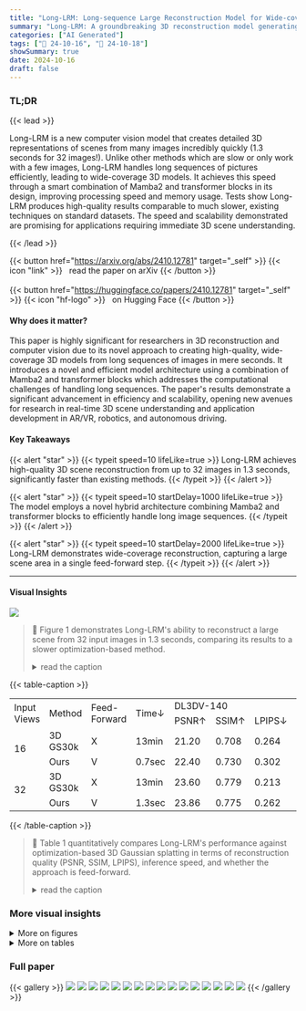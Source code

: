 ```yaml
---
title: "Long-LRM: Long-sequence Large Reconstruction Model for Wide-coverage Gaussian Splats"
summary: "Long-LRM: A groundbreaking 3D reconstruction model generating photorealistic, wide-coverage scenes from 32 images in 1.3 seconds using a novel hybrid architecture."
categories: ["AI Generated"]
tags: ["🔖 24-10-16", "🤗 24-10-18"]
showSummary: true
date: 2024-10-16
draft: false
---
```


### TL;DR


{{< lead >}}

Long-LRM is a new computer vision model that creates detailed 3D representations of scenes from many images incredibly quickly (1.3 seconds for 32 images!). Unlike other methods which are slow or only work with a few images, Long-LRM handles long sequences of pictures efficiently, leading to wide-coverage 3D models.  It achieves this speed through a smart combination of Mamba2 and transformer blocks in its design, improving processing speed and memory usage.  Tests show Long-LRM produces high-quality results comparable to much slower, existing techniques on standard datasets. The speed and scalability demonstrated are promising for applications requiring immediate 3D scene understanding.

{{< /lead >}}


{{< button href="https://arxiv.org/abs/2410.12781" target="_self" >}}
{{< icon "link" >}} &nbsp; read the paper on arXiv
{{< /button >}}
<br><br>
{{< button href="https://huggingface.co/papers/2410.12781" target="_self" >}}
{{< icon "hf-logo" >}} &nbsp; on Hugging Face
{{< /button >}}

#### Why does it matter?
This paper is highly significant for researchers in 3D reconstruction and computer vision due to its novel approach to creating high-quality, wide-coverage 3D models from long sequences of images in mere seconds. It introduces a novel and efficient model architecture using a combination of Mamba2 and transformer blocks which addresses the computational challenges of handling long sequences.  The paper's results demonstrate a significant advancement in efficiency and scalability, opening new avenues for research in real-time 3D scene understanding and application development in AR/VR, robotics, and autonomous driving.
#### Key Takeaways

{{< alert "star" >}}
{{< typeit speed=10 lifeLike=true >}} Long-LRM achieves high-quality 3D scene reconstruction from up to 32 images in 1.3 seconds, significantly faster than existing methods. {{< /typeit >}}
{{< /alert >}}

{{< alert "star" >}}
{{< typeit speed=10 startDelay=1000 lifeLike=true >}} The model employs a novel hybrid architecture combining Mamba2 and transformer blocks to efficiently handle long image sequences. {{< /typeit >}}
{{< /alert >}}

{{< alert "star" >}}
{{< typeit speed=10 startDelay=2000 lifeLike=true >}} Long-LRM demonstrates wide-coverage reconstruction, capturing a large scene area in a single feed-forward step. {{< /typeit >}}
{{< /alert >}}

------
#### Visual Insights



![](figures/figures_1_0.png)

> 🔼 Figure 1 demonstrates Long-LRM's ability to reconstruct a large scene from 32 input images in 1.3 seconds, comparing its results to a slower optimization-based method.
> <details>
> <summary>read the caption</summary>
> Figure 1: We introduce Long-LRM, a novel Gaussian reconstruction model capable of reconstructing a large real scene from a long sequence of up to 32 input images, with a wide viewing coverage at a resolution of 960 × 540, in just 1.3 seconds. Notably, as a feed-forward generalizable model, Long-LRM can achieve instant large-scale GS reconstruction with high rendering quality comparable to (and, as shown in the figure, sometimes even surpassing) the optimization-based 3D Gaussian splatting (3D GS), which requires over 13 minutes for optimization.
> </details>







{{< table-caption >}}
<table id='13' style='font-size:16px'><tr><td rowspan="2">Input Views</td><td rowspan="2">Method</td><td rowspan="2">Feed- Forward</td><td rowspan="2">Time↓</td><td colspan="3">DL3DV-140</td><td colspan="3">Tanks&Temples</td></tr><tr><td>PSNR↑</td><td>SSIM↑</td><td>LPIPS↓</td><td>PSNR↑</td><td>SSIM↑</td><td>LPIPS↓</td></tr><tr><td rowspan="2">16</td><td>3D GS30k</td><td>X</td><td>13min</td><td>21.20</td><td>0.708</td><td>0.264</td><td>16.76</td><td>0.598</td><td>0.334</td></tr><tr><td>Ours</td><td>V</td><td>0.7sec</td><td>22.40</td><td>0.730</td><td>0.302</td><td>17.17</td><td>0.541</td><td>0.426</td></tr><tr><td rowspan="2">32</td><td>3D GS30k</td><td>X</td><td>13min</td><td>23.60</td><td>0.779</td><td>0.213</td><td>18.10</td><td>0.688</td><td>0.269</td></tr><tr><td>Ours</td><td>V</td><td>1.3sec</td><td>23.86</td><td>0.775</td><td>0.262</td><td>18.20</td><td>0.590</td><td>0.375</td></tr></table>{{< /table-caption >}}

> 🔼 Table 1 quantitatively compares Long-LRM's performance against optimization-based 3D Gaussian splatting in terms of reconstruction quality (PSNR, SSIM, LPIPS), inference speed, and whether the approach is feed-forward.
> <details>
> <summary>read the caption</summary>
> Table 1: Quantitative comparison to 3D Gaussian splatting optimization. ‘Feed-forward’ column indicates whether the method performs zero-shot feed-forward prediction. ‘Time’ refers to the total inference/optimization time for all views in the test split for each scene. The image resolution is 960 × 540.
> </details>



### More visual insights

<details>
<summary>More on figures
</summary>


![](figures/figures_1_1.png)

> 🔼 Figure 1 shows a comparison of Long-LRM's novel view synthesis capabilities against optimization-based 3D Gaussian splatting, highlighting Long-LRM's speed and comparable reconstruction quality.
> <details>
> <summary>read the caption</summary>
> Figure 1: We introduce Long-LRM, a novel Gaussian reconstruction model capable of reconstructing a large real scene from a long sequence of up to 32 input images, with a wide viewing coverage at a resolution of 960 × 540, in just 1.3 seconds. Notably, as a feed-forward generalizable model, Long-LRM can achieve instant large-scale GS reconstruction with high rendering quality comparable to (and, as shown in the figure, sometimes even surpassing) the optimization-based 3D Gaussian splatting (3D GS), which requires over 13 minutes for optimization.
> </details>



![](figures/figures_4_0.png)

> 🔼 This figure illustrates the overall architecture of Long-LRM, showing how it processes 32 input images to generate a wide-coverage Gaussian splatting representation for novel view synthesis.
> <details>
> <summary>read the caption</summary>
> Figure 2: Long-LRM takes up to 32 input images along with their Plücker ray embeddings as model input, which are then patchified, linearly transformed, and concatenated into token sequences. These tokens are processed through an optional token merging module, followed by a sequence comprising Mamba2 blocks (×7) and a Transformer block (×1). This entire processing structure is repeated three times (x3) to ensure effective handling of the long-sequence inputs and comprehensive feature extraction. Fully processed, the tokens are unpatchified and decoded into Gaussian parameters, followed by Gaussian pruning to generate the final 3D GS representation. The bottom section of the figure illustrates the resulting novel view synthesis and wide-coverage Gaussian reconstruction, demonstrating Long-LRM’s capability to handle extensive view coverage and produce high-quality, photorealistic reconstructions.
> </details>



![](figures/figures_8_0.png)

> 🔼 Figure 1 shows the wide-coverage Gaussian reconstruction results of Long-LRM compared to the optimization-based 3D Gaussian splatting (3D GS) for different novel views.
> <details>
> <summary>read the caption</summary>
> Figure 1: We introduce Long-LRM, a novel Gaussian reconstruction model capable of reconstructing a large real scene from a long sequence of up to 32 input images, with a wide viewing coverage at a resolution of 960 × 540, in just 1.3 seconds. Notably, as a feed-forward generalizable model, Long-LRM can achieve instant large-scale GS reconstruction with high rendering quality comparable to (and, as shown in the figure, sometimes even surpassing) the optimization-based 3D Gaussian splatting (3D GS), which requires over 13 minutes for optimization.
> </details>



![](figures/figures_8_1.png)

> 🔼 Figure 3 shows qualitative and quantitative comparisons of 3D Gaussian splatting results from Long-LRM and 3D GS across different scenes, highlighting Long-LRM's superior quality and artifact reduction.
> <details>
> <summary>read the caption</summary>
> Figure 3: Qualitative comparisons between our Long-LRM and 3D Gaussian splatting (3D GS) across different scenes, reconstructed from 32 input images at 960 × 540 resolution. The left column showcases the wide-coverage Gaussian reconstruction achieved by Long-LRM, while the right column shows results from 3D GS. Our approach maintains high-quality reconstruction with competitive or even superior PSNR values (e.g., 25.71 vs. 24.13, 28.09 vs. 27.92), demonstrating the ability to generate accurate details and fewer artifacts in challenging regions. The red ellipses highlight areas where 3D GS struggles with artifacts or inaccuracies, whereas Long-LRM produces cleaner and more photorealistic outputs, effectively handling the wide range of input views.
> </details>



![](figures/figures_8_2.png)

> 🔼 Figure 3 presents a qualitative comparison of 3D scene reconstruction results using Long-LRM and optimization-based 3D Gaussian splatting, highlighting Long-LRM's superior detail, fewer artifacts, and ability to handle diverse input views.
> <details>
> <summary>read the caption</summary>
> Figure 3: Qualitative comparisons between our Long-LRM and 3D Gaussian splatting (3D GS) across different scenes, reconstructed from 32 input images at 960 × 540 resolution. The left column showcases the wide-coverage Gaussian reconstruction achieved by Long-LRM, while the right column shows results from 3D GS. Our approach maintains high-quality reconstruction with competitive or even superior PSNR values (e.g., 25.71 vs. 24.13, 28.09 vs. 27.92), demonstrating the ability to generate accurate details and fewer artifacts in challenging regions. The red ellipses highlight areas where 3D GS struggles with artifacts or inaccuracies, whereas Long-LRM produces cleaner and more photorealistic outputs, effectively handling the wide range of input views.
> </details>



![](figures/figures_8_3.png)

> 🔼 Figure 3 presents a qualitative comparison of 3D scene reconstruction results between Long-LRM and 3D Gaussian splatting, highlighting Long-LRM's superior detail, artifact reduction, and photorealism.
> <details>
> <summary>read the caption</summary>
> Figure 3: Qualitative comparisons between our Long-LRM and 3D Gaussian splatting (3D GS) across different scenes, reconstructed from 32 input images at 960 × 540 resolution. The left column showcases the wide-coverage Gaussian reconstruction achieved by Long-LRM, while the right column shows results from 3D GS. Our approach maintains high-quality reconstruction with competitive or even superior PSNR values (e.g., 25.71 vs. 24.13, 28.09 vs. 27.92), demonstrating the ability to generate accurate details and fewer artifacts in challenging regions. The red ellipses highlight areas where 3D GS struggles with artifacts or inaccuracies, whereas Long-LRM produces cleaner and more photorealistic outputs, effectively handling the wide range of input views.
> </details>



![](figures/figures_8_4.png)

> 🔼 Figure 3 presents a qualitative comparison of 3D scene reconstruction results from Long-LRM and 3D Gaussian splatting across four different scenes, highlighting Long-LRM's superior reconstruction quality and detail.
> <details>
> <summary>read the caption</summary>
> Figure 3: Qualitative comparisons between our Long-LRM and 3D Gaussian splatting (3D GS) across different scenes, reconstructed from 32 input images at 960 × 540 resolution. The left column showcases the wide-coverage Gaussian reconstruction achieved by Long-LRM, while the right column shows results from 3D GS. Our approach maintains high-quality reconstruction with competitive or even superior PSNR values (e.g., 25.71 vs. 24.13, 28.09 vs. 27.92), demonstrating the ability to generate accurate details and fewer artifacts in challenging regions. The red ellipses highlight areas where 3D GS struggles with artifacts or inaccuracies, whereas Long-LRM produces cleaner and more photorealistic outputs, effectively handling the wide range of input views.
> </details>



![](figures/figures_8_5.png)

> 🔼 Figure 1 shows a comparison of Long-LRM's speed and reconstruction quality against optimization-based 3D Gaussian splatting (3D GS) using 32 input images.
> <details>
> <summary>read the caption</summary>
> Figure 1: We introduce Long-LRM, a novel Gaussian reconstruction model capable of reconstructing a large real scene from a long sequence of up to 32 input images, with a wide viewing coverage at a resolution of 960 × 540, in just 1.3 seconds. Notably, as a feed-forward generalizable model, Long-LRM can achieve instant large-scale GS reconstruction with high rendering quality comparable to (and, as shown in the figure, sometimes even surpassing) the optimization-based 3D Gaussian splatting (3D GS), which requires over 13 minutes for optimization.
> </details>



![](figures/figures_8_6.png)

> 🔼 Figure 1 shows a comparison of novel view synthesis results between Long-LRM and optimization-based 3D Gaussian splatting (3D GS), demonstrating Long-LRM's speed and quality advantages.
> <details>
> <summary>read the caption</summary>
> Figure 1: We introduce Long-LRM, a novel Gaussian reconstruction model capable of reconstructing a large real scene from a long sequence of up to 32 input images, with a wide viewing coverage at a resolution of 960 × 540, in just 1.3 seconds. Notably, as a feed-forward generalizable model, Long-LRM can achieve instant large-scale GS reconstruction with high rendering quality comparable to (and, as shown in the figure, sometimes even surpassing) the optimization-based 3D Gaussian splatting (3D GS), which requires over 13 minutes for optimization.
> </details>



![](figures/figures_8_7.png)

> 🔼 Figure 3 presents qualitative and quantitative comparisons of novel view synthesis results between Long-LRM and optimization-based 3D Gaussian splatting across different scenes, highlighting Long-LRM's superior performance in terms of accuracy, detail preservation, and artifact reduction.
> <details>
> <summary>read the caption</summary>
> Figure 3: Qualitative comparisons between our Long-LRM and 3D Gaussian splatting (3D GS) across different scenes, reconstructed from 32 input images at 960 × 540 resolution. The left column showcases the wide-coverage Gaussian reconstruction achieved by Long-LRM, while the right column shows results from 3D GS. Our approach maintains high-quality reconstruction with competitive or even superior PSNR values (e.g., 25.71 vs. 24.13, 28.09 vs. 27.92), demonstrating the ability to generate accurate details and fewer artifacts in challenging regions. The red ellipses highlight areas where 3D GS struggles with artifacts or inaccuracies, whereas Long-LRM produces cleaner and more photorealistic outputs, effectively handling the wide range of input views.
> </details>



![](figures/figures_8_8.png)

> 🔼 Figure 3 presents a qualitative comparison of 3D scene reconstruction results between Long-LRM and 3D Gaussian splatting, showcasing Long-LRM's superior detail and artifact reduction capabilities.
> <details>
> <summary>read the caption</summary>
> Figure 3: Qualitative comparisons between our Long-LRM and 3D Gaussian splatting (3D GS) across different scenes, reconstructed from 32 input images at 960 × 540 resolution. The left column showcases the wide-coverage Gaussian reconstruction achieved by Long-LRM, while the right column shows results from 3D GS. Our approach maintains high-quality reconstruction with competitive or even superior PSNR values (e.g., 25.71 vs. 24.13, 28.09 vs. 27.92), demonstrating the ability to generate accurate details and fewer artifacts in challenging regions. The red ellipses highlight areas where 3D GS struggles with artifacts or inaccuracies, whereas Long-LRM produces cleaner and more photorealistic outputs, effectively handling the wide range of input views.
> </details>



![](figures/figures_8_9.png)

> 🔼 Figure 1 compares the speed and quality of novel view synthesis between Long-LRM and optimization-based 3D Gaussian splatting using multiple input images.
> <details>
> <summary>read the caption</summary>
> Figure 1: We introduce Long-LRM, a novel Gaussian reconstruction model capable of reconstructing a large real scene from a long sequence of up to 32 input images, with a wide viewing coverage at a resolution of 960 × 540, in just 1.3 seconds. Notably, as a feed-forward generalizable model, Long-LRM can achieve instant large-scale GS reconstruction with high rendering quality comparable to (and, as shown in the figure, sometimes even surpassing) the optimization-based 3D Gaussian splatting (3D GS), which requires over 13 minutes for optimization.
> </details>



![](figures/figures_16_0.png)

> 🔼 Figure 1 shows a comparison of Long-LRM's novel view synthesis with optimization-based 3D Gaussian splatting (3D GS) using 32 input images, demonstrating Long-LRM's speed and comparable quality.
> <details>
> <summary>read the caption</summary>
> Figure 1: We introduce Long-LRM, a novel Gaussian reconstruction model capable of reconstructing a large real scene from a long sequence of up to 32 input images, with a wide viewing coverage at a resolution of 960 × 540, in just 1.3 seconds. Notably, as a feed-forward generalizable model, Long-LRM can achieve instant large-scale GS reconstruction with high rendering quality comparable to (and, as shown in the figure, sometimes even surpassing) the optimization-based 3D Gaussian splatting (3D GS), which requires over 13 minutes for optimization.
> </details>



</details>




<details>
<summary>More on tables
</summary>


{{< table-caption >}}
<table id='4' style='font-size:14px'><tr><td>Input Views</td><td>Image Size</td><td>Batch Size / GPU</td><td>Train Step</td><td>Block Type</td><td>Token Merge</td><td>Patch Size</td><td>Token Dimension</td><td>#Param</td><td>Iteration Time (sec)</td><td>GPU Memory (GB)</td><td>PSNR↑</td></tr><tr><td rowspan="4">4</td><td rowspan="4">256</td><td rowspan="4">16</td><td rowspan="4">100K</td><td>Transformer (GS-LRM)</td><td>/</td><td>8</td><td>1024</td><td>327M</td><td>2.3</td><td>44</td><td>21.13</td></tr><tr><td>Mamba2</td><td>/</td><td>8</td><td>1024</td><td>190M</td><td>2.8</td><td>35</td><td>19.82</td></tr><tr><td>{7M1T} x3</td><td>/</td><td>8</td><td>1024</td><td>206M</td><td>2.6</td><td>35</td><td>21.58</td></tr><tr><td>{7M1T} x3</td><td>@9</td><td>8 →16</td><td>256 →1024</td><td>162M</td><td>1.9</td><td>20</td><td>21.25</td></tr><tr><td rowspan="4">32</td><td rowspan="4">256</td><td rowspan="4">4</td><td rowspan="4">60K</td><td>Transformer (GS-LRM)</td><td>/</td><td>8</td><td>1024</td><td>327M</td><td>14.5</td><td>68</td><td>too slow</td></tr><tr><td>Mamba2</td><td>/</td><td>8</td><td>1024</td><td>190M</td><td>6.0</td><td>70</td><td>24.28</td></tr><tr><td>{7M1T} x3</td><td>/</td><td>8</td><td>1024</td><td>206M</td><td>7.1</td><td>70</td><td>26.82</td></tr><tr><td>{7M1T} x3</td><td>@9</td><td>8 →16</td><td>256 →1024</td><td>162M</td><td>3.5</td><td>25</td><td>25.62</td></tr><tr><td rowspan="4">32</td><td rowspan="4">512</td><td rowspan="4">1</td><td rowspan="4">10K*</td><td>Transformer (GS-LRM)</td><td>/</td><td>8</td><td>1024</td><td>327M</td><td>50.5</td><td>44</td><td>too slow</td></tr><tr><td>Mamba2</td><td>/</td><td>8</td><td>1024</td><td>190M</td><td>7.4</td><td>62</td><td>24.83</td></tr><tr><td>{7M1T} x3</td><td></td><td>8</td><td>1024</td><td>206M</td><td>11.5</td><td>64</td><td>28.16</td></tr><tr><td>{7M1T} x3</td><td>@9</td><td>8 →16</td><td>256 →1024</td><td>162M</td><td>4.0</td><td>23</td><td>27.46</td></tr><tr><td rowspan="2">32</td><td rowspan="2">960 x 540</td><td rowspan="2">1</td><td rowspan="2">10K*</td><td colspan="8">All other variants are out of memory.</td></tr><tr><td>{7M1T} x3</td><td>@9</td><td>8 →16</td><td>256 →1024</td><td>162M</td><td>12.6</td><td>53</td><td>27.32</td></tr></table>{{< /table-caption >}}
> 🔼 {{ table.description }}
> <details>
> <summary>read the caption</summary>
> {{ table.caption }}
> </details>


> Table 2 shows the ablation study on model architecture variants, comparing training time, memory usage, and reconstruction quality across different configurations.


{{< table-caption >}}
<table id='4' style='font-size:16px'><tr><td>Input Views</td><td>Image Size</td><td>Loss Type</td><td>PSNR↑</td><td>% Gaussians w/ opacity>0.001</td></tr><tr><td rowspan="3">4</td><td rowspan="3">256</td><td>rendering-only</td><td>20.43</td><td>99.2</td></tr><tr><td>+opacity</td><td>20.96</td><td>68.3</td></tr><tr><td>+opacity+depth</td><td>21.25</td><td>70.1</td></tr></table>{{< /table-caption >}}
> 🔼 {{ table.description }}
> <details>
> <summary>read the caption</summary>
> {{ table.caption }}
> </details>


> Table 3 shows the ablation study of different loss functions on the reconstruction quality and Gaussian usage, demonstrating the impact of opacity loss and depth supervision.


{{< table-caption >}}
<table id='7' style='font-size:14px'><tr><td>Input Views</td><td>Image Size</td><td>Input Sampling Range (frame)</td><td>w/ opacity loss</td><td>% Gaussians w/ opacity> 0.001</td></tr><tr><td>4</td><td>256 x 256</td><td>16</td><td>X</td><td>99.2</td></tr><tr><td>4</td><td>256 x 256</td><td>16</td><td>-</td><td>68.3</td></tr><tr><td>- 32</td><td>- - 256x 256</td><td>- - 64 ~ 128</td><td>- 41.8</td><td>- - - - -</td></tr><tr><td>32</td><td>512 x 512</td><td>64 ~ 128</td><td></td><td>34.1</td></tr><tr><td>32</td><td>960 x 540</td><td>200 ~ 300</td><td></td><td>33.3</td></tr></table>{{< /table-caption >}}
> 🔼 {{ table.description }}
> <details>
> <summary>read the caption</summary>
> {{ table.caption }}
> </details>


> Table 4 shows the impact of the opacity loss and input image size on the percentage of Gaussians with opacity greater than 0.001, demonstrating the effectiveness of the opacity loss in reducing the number of Gaussians while maintaining reconstruction quality and adapting to different input densities.


</details>


### Full paper

{{< gallery >}}
<img src="paper_images/1.png" class="grid-w50 md:grid-w33 xl:grid-w25" />
<img src="paper_images/2.png" class="grid-w50 md:grid-w33 xl:grid-w25" />
<img src="paper_images/3.png" class="grid-w50 md:grid-w33 xl:grid-w25" />
<img src="paper_images/4.png" class="grid-w50 md:grid-w33 xl:grid-w25" />
<img src="paper_images/5.png" class="grid-w50 md:grid-w33 xl:grid-w25" />
<img src="paper_images/6.png" class="grid-w50 md:grid-w33 xl:grid-w25" />
<img src="paper_images/7.png" class="grid-w50 md:grid-w33 xl:grid-w25" />
<img src="paper_images/8.png" class="grid-w50 md:grid-w33 xl:grid-w25" />
<img src="paper_images/9.png" class="grid-w50 md:grid-w33 xl:grid-w25" />
<img src="paper_images/10.png" class="grid-w50 md:grid-w33 xl:grid-w25" />
<img src="paper_images/11.png" class="grid-w50 md:grid-w33 xl:grid-w25" />
<img src="paper_images/12.png" class="grid-w50 md:grid-w33 xl:grid-w25" />
<img src="paper_images/13.png" class="grid-w50 md:grid-w33 xl:grid-w25" />
<img src="paper_images/14.png" class="grid-w50 md:grid-w33 xl:grid-w25" />
<img src="paper_images/15.png" class="grid-w50 md:grid-w33 xl:grid-w25" />
<img src="paper_images/16.png" class="grid-w50 md:grid-w33 xl:grid-w25" />
{{< /gallery >}}